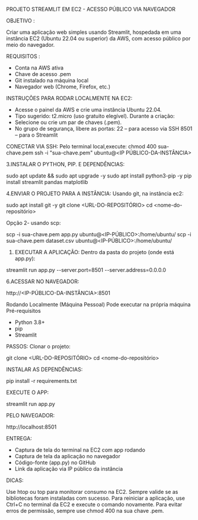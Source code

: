 PROJETO STREAMLIT EM EC2 - ACESSO PÚBLICO VIA NAVEGADOR

OBJETIVO : 

Criar uma aplicação web simples usando Streamlit, hospedada em uma instância EC2 (Ubuntu 22.04 ou superior) da AWS, com acesso público por meio do navegador.

REQUISITOS : 
 - Conta na AWS ativa
 - Chave de acesso .pem
 - Git instalado na máquina local
  - Navegador web (Chrome, Firefox, etc.)

INSTRUÇÕES PARA RODAR LOCALMENTE NA EC2: 
 - Acesse o painel da AWS e crie uma instância Ubuntu 22.04.
 - Tipo sugerido: t2.micro (uso gratuito elegível).
Durante a criação:
 - Selecione ou crie um par de chaves (.pem).
 - No grupo de segurança, libere as portas:
22 – para acesso via SSH
8501 – para o Streamlit

CONECTAR VIA SSH:
Pelo terminal local,execute:
chmod 400 sua-chave.pem 
ssh -i "sua-chave.pem" ubuntu@<IP PÚBLICO-DA-INSTÂNCIA>

3.INSTALAR O PYTHON, PIP. E DEPENDÊNCIAS: 

sudo apt update && sudo apt upgrade -y
sudo apt install python3-pip -y
pip install streamlit pandas matplotlib

4.ENVIAR O PROJETO PARA A INSTÂNCIA:
Usando git, na instância ec2:

sudo apt install git -y
git clone <URL-DO-REPOSITÓRIO>
cd <nome-do-repositório>

Opção 2-  usando scp:

scp -i sua-chave.pem app.py ubuntu@<IP-PÚBLICO>:/home/ubuntu/
scp -i sua-chave.pem dataset.csv ubuntu@<IP-PÚBLICO>:/home/ubuntu/

1. EXECUTAR A APLICAÇÃO:
Dentro da pasta do projeto (onde está app.py):

streamlit run app.py --server.port=8501 --server.address=0.0.0.0

6.ACESSAR NO NAVEGADOR:

http://<IP-PÚBLICO-DA-INSTÂNCIA>:8501

Rodando Localmente (Máquina Pessoal)
Pode executar na própria máquina 
Pré-requisitos
- Python 3.8+
- pip
- Streamlit

PASSOS: 
Clonar o projeto:

git clone <URL-DO-REPOSITÓRIO>
cd <nome-do-repositório>

INSTALAR AS DEPENDÊNCIAS:

pip install -r requirements.txt

EXECUTE O APP:

streamlit run app.py

PELO NAVEGADOR:

http://localhost:8501

ENTREGA:

- Captura de tela do terminal na EC2 com app rodando
 - Captura de tela da aplicação no navegador
- Código-fonte (app.py) no GitHub
- Link da aplicação via IP público da instância

DICAS: 

Use htop ou top para monitorar consumo na EC2.
Sempre valide se as bibliotecas foram instaladas com sucesso.
Para reiniciar a aplicação, use Ctrl+C no terminal da EC2 e execute o comando novamente.
Para evitar erros de permissão, sempre use chmod 400 na sua chave .pem.
